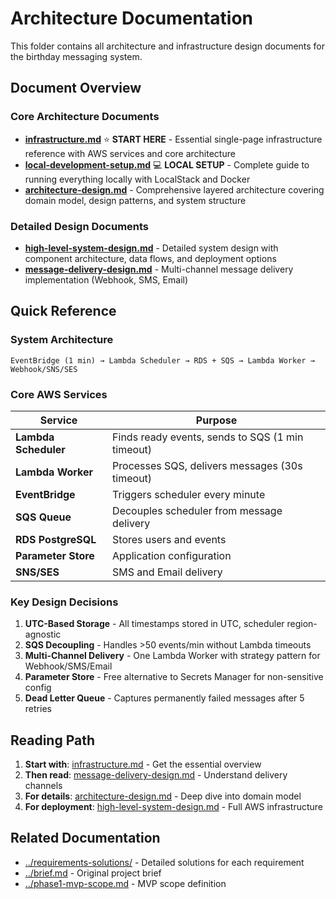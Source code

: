 # Architecture Documentation

This folder contains all architecture and infrastructure design documents for the birthday messaging system.

## Document Overview

### Core Architecture Documents

- **[infrastructure.md](infrastructure.md)** ⭐ **START HERE** - Essential single-page infrastructure reference with AWS services and core architecture
- **[local-development-setup.md](local-development-setup.md)** 💻 **LOCAL SETUP** - Complete guide to running everything locally with LocalStack and Docker
- **[architecture-design.md](architecture-design.md)** - Comprehensive layered architecture covering domain model, design patterns, and system structure

### Detailed Design Documents

- **[high-level-system-design.md](high-level-system-design.md)** - Detailed system design with component architecture, data flows, and deployment options
- **[message-delivery-design.md](message-delivery-design.md)** - Multi-channel message delivery implementation (Webhook, SMS, Email)

## Quick Reference

### System Architecture

```text
EventBridge (1 min) → Lambda Scheduler → RDS + SQS → Lambda Worker → Webhook/SNS/SES
```

### Core AWS Services

| Service | Purpose |
|---------|---------|
| **Lambda Scheduler** | Finds ready events, sends to SQS (1 min timeout) |
| **Lambda Worker** | Processes SQS, delivers messages (30s timeout) |
| **EventBridge** | Triggers scheduler every minute |
| **SQS Queue** | Decouples scheduler from message delivery |
| **RDS PostgreSQL** | Stores users and events |
| **Parameter Store** | Application configuration |
| **SNS/SES** | SMS and Email delivery |

### Key Design Decisions

1. **UTC-Based Storage** - All timestamps stored in UTC, scheduler region-agnostic
2. **SQS Decoupling** - Handles >50 events/min without Lambda timeouts
3. **Multi-Channel Delivery** - One Lambda Worker with strategy pattern for Webhook/SMS/Email
4. **Parameter Store** - Free alternative to Secrets Manager for non-sensitive config
5. **Dead Letter Queue** - Captures permanently failed messages after 5 retries

## Reading Path

1. **Start with**: [infrastructure.md](infrastructure.md) - Get the essential overview
2. **Then read**: [message-delivery-design.md](message-delivery-design.md) - Understand delivery channels
3. **For details**: [architecture-design.md](architecture-design.md) - Deep dive into domain model
4. **For deployment**: [high-level-system-design.md](high-level-system-design.md) - Full AWS infrastructure

## Related Documentation

- [../requirements-solutions/](../requirements-solutions/) - Detailed solutions for each requirement
- [../brief.md](../brief.md) - Original project brief
- [../phase1-mvp-scope.md](../phase1-mvp-scope.md) - MVP scope definition
